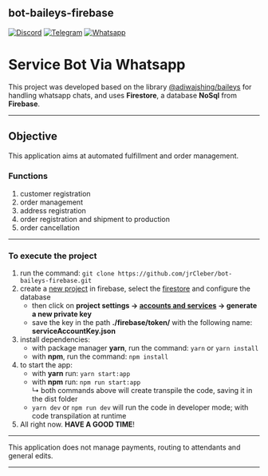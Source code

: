 ## bot-baileys-firebase

[![Discord](https://img.shields.io/badge/Channels-Discord-%23336EFF)](https://discord.com/channels/954499008724881458/954499009219801089)
[![Telegram](https://img.shields.io/badge/Group-Telegram-%2333C1FF)](https://t.me/codechatBR)
[![Whatsapp](https://img.shields.io/badge/WhatsApp-message-%2322BC18)](https://api.whatsapp.com/send?phone=5531995918699)

# Service Bot Via Whatsapp

This project was developed based on the library [@adiwajshing/baileys](https://adiwajshing.github.io/Baileys/) for handling whatsapp chats, and uses **Firestore**, a database **NoSql** from **Firebase**.

<hr>

## Objective
This application aims at automated fulfillment and order management.

### Functions
1. customer registration
2. order management
3. address registration
4. order registration and shipment to production
5. order cancellation
<hr>

### To execute the project
1. run the command: ```git clone https://github.com/jrCleber/bot-baileys-firebase.git```
2. create a [new project](https://console.firebase.google.com/) in firebase, select the [firestore](https://console.firebase.google.com/project/webbot-dbc99/firestore ) and configure the database
    * then click on **project settings -> [accounts and services](https://console.firebase.google.com/project/your-project/settings/serviceaccounts/adminsdk) -> generate a new private key**
    * save the key in the path **./firebase/token/** with the following name: **serviceAccountKey.json**
3. install dependencies:
    * with package manager **yarn**, run the command: ```yarn``` or ```yarn install```
    * with **npm**, run the command: ```npm install```
4. to start the app:
    * with **yarn** run: ```yarn start:app```
    * with **npm** run: ```npm run start:app```<br/>
    ↳ both commands above will create transpile the code, saving it in the dist folder
    * ```yarn dev``` or ```npm run dev``` will run the code in developer mode; with code transpilation at runtime
5. All right now. **HAVE A GOOD TIME**!
<hr>

This application does not manage payments, routing to attendants and general edits.

<hr>